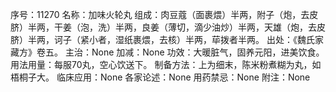 序号：11270
名称：加味火轮丸
组成：肉豆蔻（面裹煨）半两，附子（炮，去皮脐）半两，干姜（泡，洗）半两，良姜（薄切，滴少油炒）半两，天雄（炮，去皮脐）半两，诃子（紧小者，湿纸裹煨，去核）半两，荜拨者半两。
出处：《魏氏家藏方》卷五。
主治：None
加减：None
功效：大暖脏气，固养元阳，进美饮食。
用法用量：每服70丸，空心饮送下。
制备方法：上为细末，陈米粉煮糊为丸，如梧桐子大。
临床应用：None
各家论述：None
用药禁忌：None
附注：None
